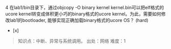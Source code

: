 4
在lab1/bin目录下，通过objcopy -O binary kernel kernel.bin可以把elf格式的ucore kernel转变成体积更小巧的binary格式的ucore kernel。为此，需要如何修改lab1的bootloader, 能够实现正确加载binary格式的ucore OS？ (hard)
- [x]  

> 知识点：中断、异常与系统调用。
> 出处：网络
> 难度：1
> 
